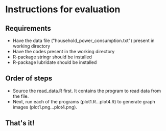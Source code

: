 # Instructions for evaluation

## Requirements

* Have the data file ("household_power_consumption.txt") present in working directory
* Have the codes present in the working directory
* R-package stringr should be installed
* R-package lubridate should be installed

## Order of steps

* Source the read_data.R first. It contains the program to read data from the file.
* Next, run each of the programs (plot1.R...plot4.R) to generate graph images (plot1.png...plot4.png).

## That's it!
